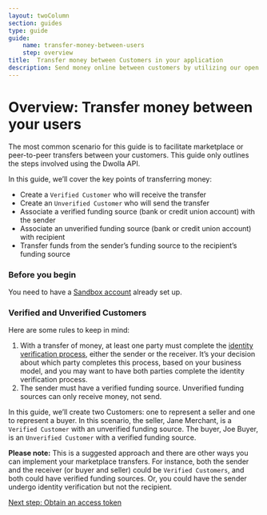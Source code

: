 ```yaml
---
layout: twoColumn
section: guides
type: guide
guide: 
    name: transfer-money-between-users
    step: overview
title:  Transfer money between Customers in your application
description: Send money online between customers by utilizing our open bank transfer API.
---
```


# Overview: Transfer money between your users

The most common scenario for this guide is to facilitate marketplace or peer-to-peer transfers between your customers. This guide only outlines the steps involved using the Dwolla API.

In this guide, we’ll cover the key points of transferring money:

 - Create a `Verified Customer` who will receive the transfer
 - Create an `Unverified Customer` who will send the transfer
 - Associate a verified funding source (bank or credit union account) with the  sender
 - Associate an unverified funding source (bank or credit union account) with  recipient
 - Transfer funds from the sender’s funding source to the recipient’s funding  source


### Before you begin

You need to have a [Sandbox account](/guides/sandbox-setup) already set up. 

### Verified and Unverified Customers
Here are some rules to keep in mind:

1. With a transfer of money, at least one party must complete the [identity verification process](/resources/customer-verification.html), either the sender or the receiver. It’s your decision about which party completes this process, based on your business model, and you may want to have both parties complete the identity verification process.
2. The sender must have a verified funding source. Unverified funding sources can only receive money, not send.

In this guide, we’ll create two Customers: one to represent a seller and one to represent a buyer. In this scenario, the seller, Jane Merchant, is a `Verified Customer` with an unverified funding source. The buyer, Joe Buyer, is an `Unverified Customer` with a verified funding source.

**Please note:** This is a suggested approach and there are other ways you can implement your marketplace transfers. For instance, both the sender and the receiver (or buyer and seller) could be `Verified Customers`, and both could have verified funding sources. Or, you could have the sender undergo identity verification but not the recipient.  

<nav class="pager-nav">
<a href="" style="display:none;"></a>
<a href="obtain-access-token.html">Next step: Obtain an access token</a>
</nav>
